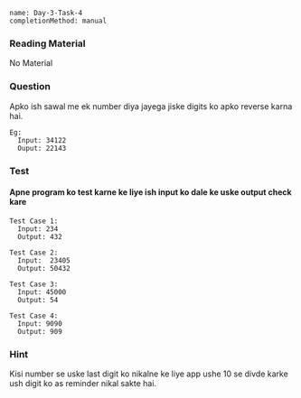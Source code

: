 ```ngMeta
name: Day-3-Task-4
completionMethod: manual
```

### Reading Material
No Material

### Question
Apko ish sawal me ek number diya jayega jiske digits ko apko reverse karna hai.

```
Eg:
  Input: 34122
  Ouput: 22143
```

### Test
#### Apne program ko test karne ke liye ish input ko dale ke uske output check kare


```
Test Case 1:
  Input: 234
  Output: 432
```

```
Test Case 2:
  Input:  23405
  Output: 50432
```

```
Test Case 3:
  Input: 45000
  Output: 54
```

```
Test Case 4:
  Input: 9090
  Output: 909
```

### Hint
Kisi number se uske last digit ko nikalne ke liye app ushe 10 se divde karke ush digit ko as reminder nikal sakte hai.
